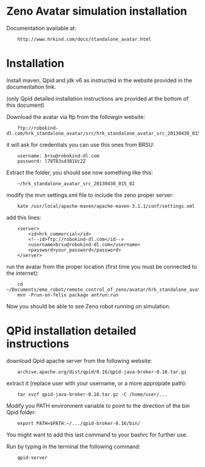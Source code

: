 Zeno Avatar simulation installation
===================================

Documentation available at:

		http://www.hrkind.com/docs/standalone_avatar.html

Installation
============

Install maven, Qpid and jdk v6 as instructed in the website provided in the documentation link. 

(only Qpid detailed installation instructions are provided at the bottom of this document)

Download the avatar via ftp from the followgin website:

		ftp://robokind-dl.com/hrk_standalone_avatar/src/hrk_standalone_avatar_src_20130430_015_02.zip

it will ask for credentials you can use this ones from BRSU:

		username: brsu@robokind-dl.com
		password: l78T83sd381Uc2Z

Extract the folder, you should see now something like this:

		~/hrk_standalone_avatar_src_20130430_015_02

modify the mvn settings.xml file to include the zeno proper server:

		kate /usr/local/apache-maven/apache-maven-3.1.1/conf/settings.xml

add this lines:

		<server>
			<id>hrk_commercial</id>
			<!--id>ftp://robokind-dl.com</id-->
            <username>brsu@robokind-dl.com</username>
            <password>your_password</password>
        </server>

run the avatar from the proper location (first time you must be connected to the internet):

		cd ~/Documents/emo_robot/remote_control_of_zeno/avatar/hrk_standalone_avatar_src_20130430_015_02
		mvn -Prun-on-felix package antrun:run

Now you should be able to see Zeno robot running on simulation.


QPid installation detailed instructions
=======================================

download Qpid apache server from the following website:

		archive.apache.org/dist/qpid/0.16/qpid-java-broker-0.16.tar.gz

extract it (replace user with your username, or a more appropiate path):

		tar xvzf qpid-java-broker-0.16.tar.gz -C /home/user/...

Modify you PATH environment variable to point to the direction of the bin Qpid folder:

		export PATH=$PATH:~/.../qpid-broker-0.16/bin/

You might want to add this last command to your bashrc for further use.

Run by typing in the terminal the following command:

		qpid-server
